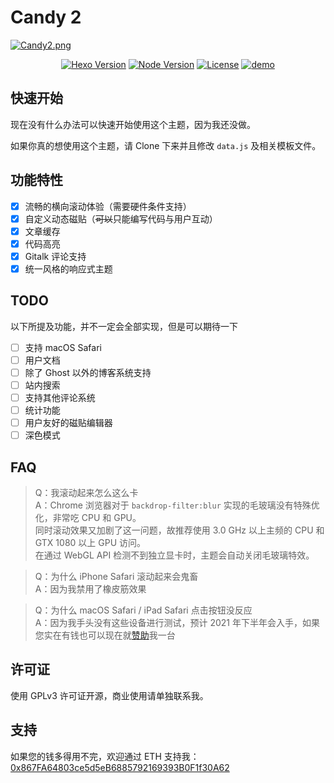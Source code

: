 # Candy 2

[![Candy2.png](https://i.loli.net/2021/02/20/uzfTSEHPlFOeR4r.png)](https://qwq.moe/)

<p align="center">
  <a title="Vue Version" target="_blank" href="https://vuejs.org/"><img alt="Hexo Version" src="https://img.shields.io/badge/Vue-%3E%3D%202.0-orange?style=flat-square"></a>
  <a title="Blog Platform" target="_blank" href="https://github.com/Archeb/Candy2"><img alt="Node Version" src="https://img.shields.io/badge/Any%20Blog%20System-you%20want-yellowgreen?style=flat-square"></a>
  <a title="License" target="_blank" href="https://github.com/Archeb/Candy2/blob/main/LICENSE"><img alt="License" src="https://img.shields.io/github/license/Archeb/Candy2.svg?style=flat-square"></a>
  <a title="demo" target="_blank" href="https://qwq.moe/"><img alt="demo" src="https://img.shields.io/badge/Demo-click%20here-blue?style=flat-square"></a>
</p>

## 快速开始

现在没有什么办法可以快速开始使用这个主题，因为我还没做。

如果你真的想使用这个主题，请 Clone 下来并且修改 `data.js` 及相关模板文件。

## 功能特性

-   [x] 流畅的横向滚动体验（需要硬件条件支持）
-   [x] 自定义动态磁贴（~~可以~~只能编写代码与用户互动）
-   [x] 文章缓存
-   [x] 代码高亮
-   [x] Gitalk 评论支持
-   [x] 统一风格的响应式主题

## TODO

以下所提及功能，并不一定会全部实现，但是可以期待一下

-   [ ] 支持 macOS Safari
-   [ ] 用户文档
-   [ ] 除了 Ghost 以外的博客系统支持
-   [ ] 站内搜索
-   [ ] 支持其他评论系统
-   [ ] 统计功能
-   [ ] 用户友好的磁贴编辑器
-   [ ] 深色模式

## FAQ

> Q：我滚动起来怎么这么卡<br> A：Chrome 浏览器对于 `backdrop-filter:blur` 实现的毛玻璃没有特殊优化，非常吃 CPU 和 GPU。<br> 同时滚动效果又加剧了这一问题，故推荐使用 3.0 GHz 以上主频的 CPU 和 GTX 1080 以上 GPU 访问。<br> 在通过 WebGL API 检测不到独立显卡时，主题会自动关闭毛玻璃特效。

> Q：为什么 iPhone Safari 滚动起来会鬼畜<br> A：因为我禁用了橡皮筋效果

> Q：为什么 macOS Safari / iPad Safari 点击按钮没反应<br> A：因为我手头没有这些设备进行测试，预计 2021 年下半年会入手，如果您实在有钱也可以现在就[赞助](https://etherscan.io/address/0x867FA64803ce5d5eB6885792169393B0F1f30A62)我一台

## 许可证

使用 GPLv3 许可证开源，商业使用请单独联系我。

## 支持

如果您的钱多得用不完，欢迎通过 ETH 支持我：[0x867FA64803ce5d5eB6885792169393B0F1f30A62](https://etherscan.io/address/0x867FA64803ce5d5eB6885792169393B0F1f30A62)
